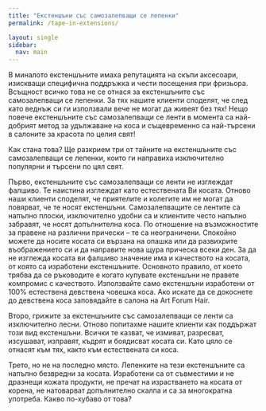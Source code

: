 ```yaml
---
title: "Екстеншъни със самозалепващи се лепенки"
permalink: /tape-in-extensions/

layout: single
sidebar:
  nav: main
---
```



В миналото екстеншъните имаха репутацията на скъпи аксесоари, изискващи специфична поддръжка и чести посещения при фризьора. Всъщност всичко това не се отнася за екстеншъните със самозалепващи се лепенки. За тях нашите клиенти споделят, че след като веднъж си ги използвали вече не могат да живеят без тях! Нещо повече екстеншъните със самозалепващи се ленти в момента са най-добрият метод за удължаване на коса и същевременно са най-търсени в салоните за красота по целия свят!

Как стана това? Ще разкрием три от тайните на екстеншъните със самозалепващи се лепенки, които ги направиха изключително популярни и търсени по цял свят.

Първо, екстеншъните със самозалепващи се ленти не изглеждат фалшиво. Те наистина изглеждат като естествената Ви косата. Отново наши клиенти споделят, че приятелите и колегите им не могат да повярват, че те носят екстеншъни. Самозалепващите се лентите са напълно плоски, изключително удобни са и клиентите често напълно забравят, че носят допълнителна коса. По отношение на възможностите за правене на различни прически – те са неограничени. Спокойно можете да носите косата си вързана на опашка или да развихрите въображението си и да направите нова щура прическа всеки ден. За да не изглежда косата ви фалшиво значение има и качеството на косата, от която са изработени екстеншъните. Основното правило, от което трябва да се ръководите е когато купувате екстеншъни не правете компромис с качеството. Използвайте само екстеншъни изработени от 100% естествена девствена човешка коса. Ако искате да се докоснете до девствена коса заповядайте в салона на Art Forum Hair.

Второ, грижите за екстеншъните със самозалепващи се ленти са изключително лесни. Отново попитахме нашите клиенти как поддържат този вид екстеншъни. Всички те казват, че измиват, разресват, изсушават, изправят, къдрят и боядисват косата си. Като цяло се отнасят към тях, както към естествената си коса.

Трето, но не на последно място. Лепенките на тези екстеншъните са напълно безвредни за косата. Изработени са от съвместими и не дразнещи кожата продукти, не пречат на израстването на косата от корена, не натоварват допълнително скалпа и са за многократна употреба. Какво по-хубаво от това?